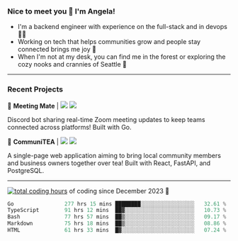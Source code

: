 ### Nice to meet you 👋 I'm Angela!

- I'm a backend engineer with experience on the full-stack and in devops 👩‍💻
- Working on tech that helps communities grow and people stay connected brings me joy 🤝
- When I'm not at my desk, you can find me in the forest or exploring the cozy nooks and crannies of Seattle 🧋

---

### Recent Projects

👾 **Meeting Mate** | [![](https://img.shields.io/badge/Code-violet.svg?style=flat-square)](https://github.com/angelajfisher/meeting-mate) [![](https://img.shields.io/badge/Site-violet.svg?style=flat-square)](https://angelajfisher.com/projects/meeting-mate)

Discord bot sharing real-time Zoom meeting updates to keep teams connected across platforms! Built with Go.

🍵 **CommuniTEA** | [![](https://img.shields.io/badge/Code-green.svg?style=flat-square)](https://gitlab.com/angelajfisher/communiTEA) [![](https://img.shields.io/badge/Demo-green.svg?style=flat-square)](https://angelajfisher.gitlab.io/communiTEA/)

A single-page web application aiming to bring local community members and business owners together over tea!  Built with React, FastAPI, and PostgreSQL.

---

<a href="https://wakatime.com/@018c1e94-8745-411f-aea1-f33be044d952"><img src="https://wakatime.com/badge/user/018c1e94-8745-411f-aea1-f33be044d952.svg?style=flat-square" alt="total coding hours" /></a> of coding since December 2023 🌊<br>
<!--START_SECTION:waka-->

```go
Go                277 hrs 15 mins ████████░░░░░░░░░░░░░░░░░   32.61 %
TypeScript        91 hrs 12 mins  ██▓░░░░░░░░░░░░░░░░░░░░░░   10.73 %
Bash              77 hrs 57 mins  ██▒░░░░░░░░░░░░░░░░░░░░░░   09.17 %
Markdown          75 hrs 18 mins  ██▒░░░░░░░░░░░░░░░░░░░░░░   08.86 %
HTML              61 hrs 33 mins  █▓░░░░░░░░░░░░░░░░░░░░░░░   07.24 %
```

<!--END_SECTION:waka--> 
